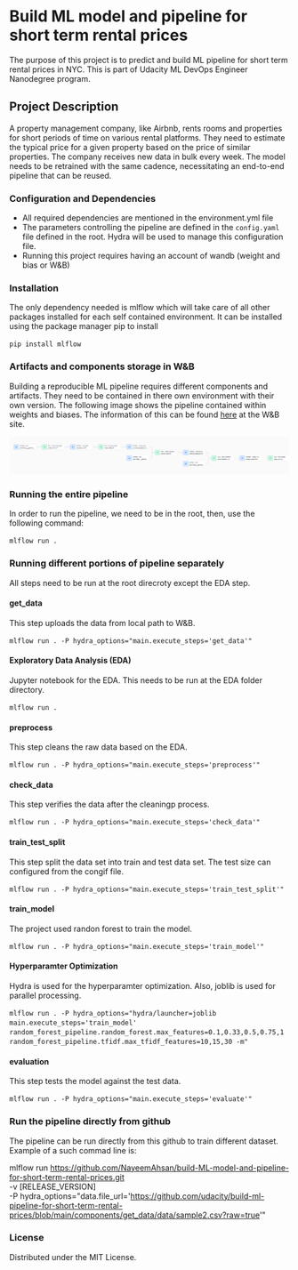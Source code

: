 # Build ML model and pipeline for short term rental prices

The purpose of this project is to predict and build ML pipeline for short term rental prices in NYC. This is part of Udacity ML DevOps Engineer Nanodegree program. 

## Project Description
A property management company, like Airbnb, rents rooms and properties for short periods of time on various rental platforms. They need to estimate the typical price for a given property based on the price of similar properties. The company receives new data in bulk every week. The model needs to be retrained with the same cadence, necessitating an end-to-end pipeline that can be reused.

### Configuration and Dependencies
- All required dependencies are mentioned in the environment.yml file
- The parameters controlling the pipeline are defined in the `config.yaml` file defined in
the root. Hydra will be used to manage this configuration file. 
- Running this project requires having an account of wandb (weight and bias or W&B) 

### Installation
The only dependency needed is mlflow which will take care of all other packages installed for each self contained environment. It can be installed using the package manager pip to install

`pip install mlflow`

### Artifacts and components storage in W&B
Building a reproducible ML pipeline requires different components and artifacts. They need to be contained in there own environment with their own version. The following image shows the pipeline contained within weights and biases. The information of this can be found [here](https://wandb.ai/nayeem-ahsan/nyc_airbnb/overview?nw=nwusermnahsan21) at the W&B site. 

![alt text](image.png)

### Running the entire pipeline 
In order to run the pipeline, we need to be in the root, then, use the following command:

`mlflow run .`

### Running different portions of pipeline separately
All steps need to be run at the root direcroty except the EDA step. 

#### get_data
This step uploads the data from local path to W&B.

`mlflow run . -P hydra_options="main.execute_steps='get_data'"`

#### Exploratory Data Analysis (EDA)
Jupyter notebook for the EDA. This needs to be run at the EDA folder directory. 

`mlflow run .`

#### preprocess
This step cleans the raw data based on the EDA. 

`mlflow run . -P hydra_options="main.execute_steps='preprocess'"`

#### check_data
This step verifies the data after the cleaningp process. 

`mlflow run . -P hydra_options="main.execute_steps='check_data'"`

#### train_test_split
This step split the data set into train and test data set. The test size can configured from the congif file. 

`mlflow run . -P hydra_options="main.execute_steps='train_test_split'"`

#### train_model
The project used randon forest to train the model.

`mlflow run . -P hydra_options="main.execute_steps='train_model'"`

#### Hyperparamter Optimization 
Hydra is used for the hyperparamter optimization. Also, joblib is used for parallel processing. 

`mlflow run . -P hydra_options="hydra/launcher=joblib  main.execute_steps='train_model' random_forest_pipeline.random_forest.max_features=0.1,0.33,0.5,0.75,1 random_forest_pipeline.tfidf.max_tfidf_features=10,15,30 -m"`

#### evaluation
This step tests the model against the test data.

`mlflow run . -P hydra_options="main.execute_steps='evaluate'"`

### Run the pipeline directly from github 
The pipeline can be run directly from this github to train different dataset. Example of a such commad line is:

mlflow run https://github.com/NayeemAhsan/build-ML-model-and-pipeline-for-short-term-rental-prices.git \
            -v [RELEASE_VERSION] \
            -P hydra_options="data.file_url='https://github.com/udacity/build-ml-pipeline-for-short-term-rental-prices/blob/main/components/get_data/data/sample2.csv?raw=true'"

### License
Distributed under the MIT License.